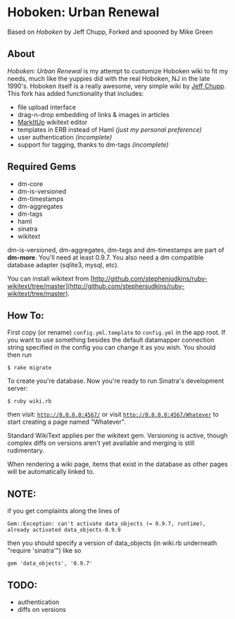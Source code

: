 # Hoboken: Urban Renewal
Based on _Hoboken_ by Jeff Chupp,
Forked and spooned by Mike Green

## About
_Hoboken: Urban Renewal_ is my attempt to customize Hoboken wiki to fit my needs, much like the yuppies did with the real Hoboken, NJ in the late 1990's. Hoboken itself is a really awesome, very simple wiki by [Jeff Chupp](http://semanticart.com). This fork has added functionality that includes:

* file upload interface
* drag-n-drop embedding of links & images in articles
* [MarkItUp](http://markitup.jaysalvat.com/) wikitext editor
* templates in ERB instead of Haml _(just my personal preference)_
* user authentication _(incomplete)_
* support for tagging, thanks to dm-tags _(incomplete)_

## Required Gems
* dm-core
* dm-is-versioned
* dm-timestamps
* dm-aggregates
* dm-tags
* haml
* sinatra
* wikitext

dm-is-versioned, dm-aggregates, dm-tags and dm-timestamps are part of __dm-more__.  You'll need at least 0.9.7.  You also need a dm compatible database adapter (sqlite3, mysql, etc).

You can install wikitext from [http://github.com/stephenjudkins/ruby-wikitext/tree/master](http://github.com/stephenjudkins/ruby-wikitext/tree/master).

## How To:

First copy (or rename) <code>config.yml.template</code> to <code>config.yml</code> in the app root. If you want to use something besides the default datamapper connection string specified in the config you can change it as you wish. You should then run

	$ rake migrate

To create you're database.  Now you're ready to run Sinatra's development server:

	$ ruby wiki.rb

then visit: <code>http://0.0.0.0:4567/</code> or visit <code>http://0.0.0.0:4567/Whatever</code> to start creating a page named "Whatever".

Standard WikiText applies per the wikitext gem. Versioning is active, though complex diffs on versions aren't yet available and merging is still rudimentary.

When rendering a wiki page, items that exist in the database as other pages will be automatically linked to.

## NOTE:

if you get complaints along the lines of

    Gem::Exception: can't activate data_objects (= 0.9.7, runtime), already activated data_objects-0.9.9

then you should specify a version of data\_objects (in wiki.rb underneath "require 'sinatra'") like so

    gem 'data_objects', '0.9.7'

## TODO:
* authentication
* diffs on versions